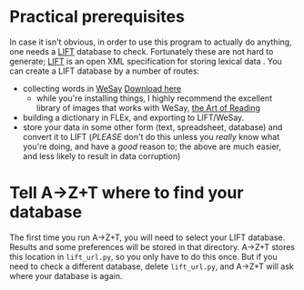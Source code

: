 # Practical prerequisites
In case it isn't obvious, in order to use this program to actually do anything, one needs a [LIFT](https://code.google.com/archive/p/lift-standard/) database to check. Fortunately these are not hard to generate; [LIFT](https://code.google.com/archive/p/lift-standard/) is an open XML specification for storing lexical data . You can create a LIFT database by a number of routes:
- collecting words in [WeSay](https://software.sil.org/wesay/) [Download here](https://software.sil.org/wesay/download/)
  - while you're installing things, I highly recommend the excellent library of images that works with WeSay, [the Art of Reading](https://bloomlibrary.org/artofreading)
- building a dictionary in FLEx, and exporting to LIFT/WeSay.
- store your data in some other form (text, spreadsheet, database) and convert it to LIFT (*PLEASE* don't do this unless you *really* know what you're doing, and have a *good* reason to; the above are much easier, and less likely to result in data corruption)

# Tell A→Z+T where to find your database
The first time you run A→Z+T, you will need to select your LIFT database. Results and some preferences will be stored in that directory.
A→Z+T stores this location in `lift_url.py`, so you only have to do this once. But if you need to check a different database, delete `lift_url.py`, and A→Z+T will ask where your database is again.
